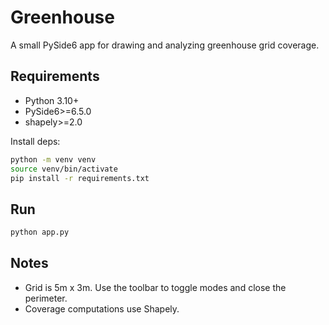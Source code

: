 # Greenhouse

A small PySide6 app for drawing and analyzing greenhouse grid coverage.

## Requirements

- Python 3.10+
- PySide6>=6.5.0
- shapely>=2.0

Install deps:

```bash
python -m venv venv
source venv/bin/activate
pip install -r requirements.txt
```

## Run

```bash
python app.py
```

## Notes

- Grid is 5m x 3m. Use the toolbar to toggle modes and close the perimeter.
- Coverage computations use Shapely.
